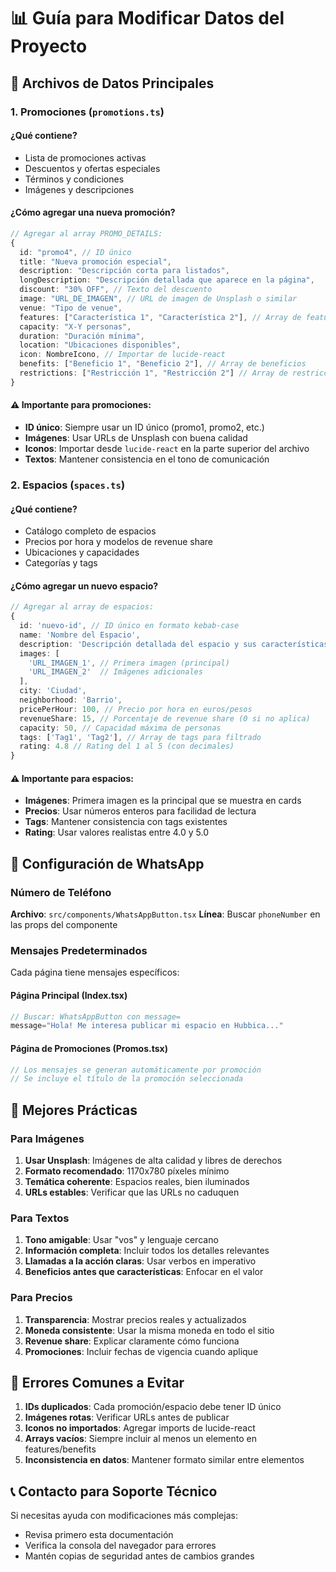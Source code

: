 
# 📊 Guía para Modificar Datos del Proyecto

## 🎯 Archivos de Datos Principales

### 1. Promociones (`promotions.ts`)

#### ¿Qué contiene?
- Lista de promociones activas
- Descuentos y ofertas especiales
- Términos y condiciones
- Imágenes y descripciones

#### ¿Cómo agregar una nueva promoción?

```typescript
// Agregar al array PROMO_DETAILS:
{
  id: "promo4", // ID único
  title: "Nueva promoción especial",
  description: "Descripción corta para listados",
  longDescription: "Descripción detallada que aparece en la página",
  discount: "30% OFF", // Texto del descuento
  image: "URL_DE_IMAGEN", // URL de imagen de Unsplash o similar
  venue: "Tipo de venue",
  features: ["Característica 1", "Característica 2"], // Array de features
  capacity: "X-Y personas",
  duration: "Duración mínima",
  location: "Ubicaciones disponibles",
  icon: NombreIcono, // Importar de lucide-react
  benefits: ["Beneficio 1", "Beneficio 2"], // Array de beneficios
  restrictions: ["Restricción 1", "Restricción 2"] // Array de restricciones
}
```

#### ⚠️ Importante para promociones:
- **ID único**: Siempre usar un ID único (promo1, promo2, etc.)
- **Imágenes**: Usar URLs de Unsplash con buena calidad
- **Iconos**: Importar desde `lucide-react` en la parte superior del archivo
- **Textos**: Mantener consistencia en el tono de comunicación

### 2. Espacios (`spaces.ts`)

#### ¿Qué contiene?
- Catálogo completo de espacios
- Precios por hora y modelos de revenue share
- Ubicaciones y capacidades
- Categorías y tags

#### ¿Cómo agregar un nuevo espacio?

```typescript
// Agregar al array de espacios:
{
  id: 'nuevo-id', // ID único en formato kebab-case
  name: 'Nombre del Espacio',
  description: 'Descripción detallada del espacio y sus características',
  images: [
    'URL_IMAGEN_1', // Primera imagen (principal)
    'URL_IMAGEN_2'  // Imágenes adicionales
  ],
  city: 'Ciudad',
  neighborhood: 'Barrio',
  pricePerHour: 100, // Precio por hora en euros/pesos
  revenueShare: 15, // Porcentaje de revenue share (0 si no aplica)
  capacity: 50, // Capacidad máxima de personas
  tags: ['Tag1', 'Tag2'], // Array de tags para filtrado
  rating: 4.8 // Rating del 1 al 5 (con decimales)
}
```

#### ⚠️ Importante para espacios:
- **Imágenes**: Primera imagen es la principal que se muestra en cards
- **Precios**: Usar números enteros para facilidad de lectura
- **Tags**: Mantener consistencia con tags existentes
- **Rating**: Usar valores realistas entre 4.0 y 5.0

## 🔧 Configuración de WhatsApp

### Número de Teléfono
**Archivo**: `src/components/WhatsAppButton.tsx`
**Línea**: Buscar `phoneNumber` en las props del componente

### Mensajes Predeterminados
Cada página tiene mensajes específicos:

#### Página Principal (Index.tsx)
```typescript
// Buscar: WhatsAppButton con message=
message="Hola! Me interesa publicar mi espacio en Hubbica..."
```

#### Página de Promociones (Promos.tsx)
```typescript
// Los mensajes se generan automáticamente por promoción
// Se incluye el título de la promoción seleccionada
```

## 📝 Mejores Prácticas

### Para Imágenes
1. **Usar Unsplash**: Imágenes de alta calidad y libres de derechos
2. **Formato recomendado**: 1170x780 píxeles mínimo
3. **Temática coherente**: Espacios reales, bien iluminados
4. **URLs estables**: Verificar que las URLs no caduquen

### Para Textos
1. **Tono amigable**: Usar "vos" y lenguaje cercano
2. **Información completa**: Incluir todos los detalles relevantes
3. **Llamadas a la acción claras**: Usar verbos en imperativo
4. **Beneficios antes que características**: Enfocar en el valor

### Para Precios
1. **Transparencia**: Mostrar precios reales y actualizados
2. **Moneda consistente**: Usar la misma moneda en todo el sitio
3. **Revenue share**: Explicar claramente cómo funciona
4. **Promociones**: Incluir fechas de vigencia cuando aplique

## 🚨 Errores Comunes a Evitar

1. **IDs duplicados**: Cada promoción/espacio debe tener ID único
2. **Imágenes rotas**: Verificar URLs antes de publicar
3. **Iconos no importados**: Agregar imports de lucide-react
4. **Arrays vacíos**: Siempre incluir al menos un elemento en features/benefits
5. **Inconsistencia en datos**: Mantener formato similar entre elementos

## 📞 Contacto para Soporte Técnico

Si necesitas ayuda con modificaciones más complejas:
- Revisa primero esta documentación
- Verifica la consola del navegador para errores
- Mantén copias de seguridad antes de cambios grandes
